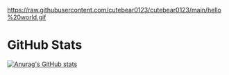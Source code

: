 
https://raw.githubusercontent.com/cutebear0123/cutebear0123/main/hello%20world.gif

# GitHub Stats

[![Anurag's GitHub stats](https://github-readme-stats.vercel.app/api?username=CuteQQQ)](https://github.com/CuteQQQ)
